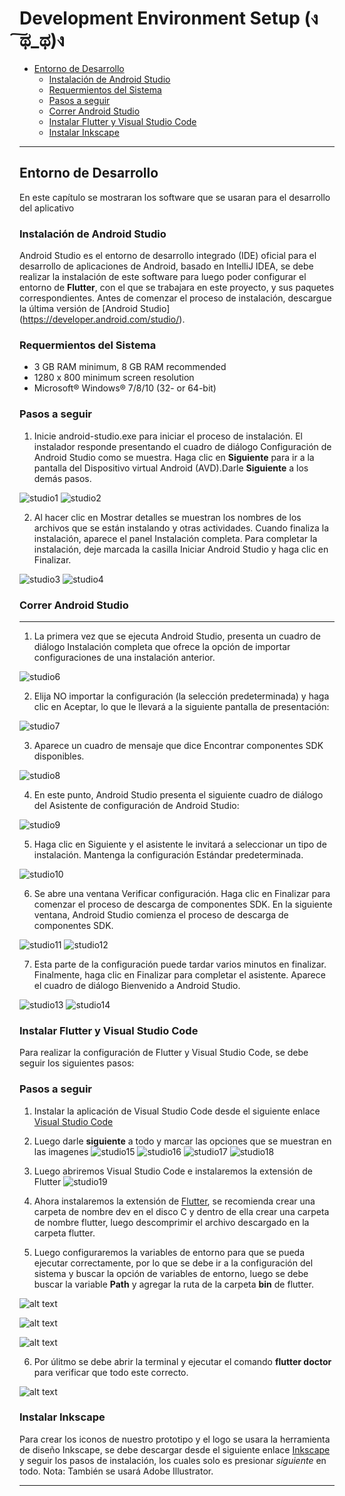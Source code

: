 # Development Environment Setup (ง ͠ಥ_ಥ)ง

- [Entorno de Desarrollo](#Entorno-de-Desarrollo)
    - [Instalación de Android Studio](#Instalación-de-Android-Studio)
    - [Requermientos del Sistema](#Requermientos-del-Sistema)
    - [Pasos a seguir](#Pasos-a-seguir)
    - [Correr Android Studio](#Correr-Android-Studio)
    - [Instalar Flutter y Visual Studio Code](#Instalar-Flutter-y-Visual-Studio-Code)
    - [Instalar Inkscape](#Instalar-Inkscape)

---

## Entorno de Desarrollo
En este capítulo se mostraran los software que se usaran para el desarrollo del aplicativo
### Instalación de Android Studio
Android Studio es el entorno de desarrollo integrado (IDE) oficial para el desarrollo de aplicaciones de Android, basado en IntelliJ IDEA, se debe realizar la instalación de este software para luego poder configurar el entorno de **Flutter**, con el que se trabajara en este proyecto, y sus paquetes correspondientes. Antes de comenzar el proceso de instalación, descargue la última versión de [Android Studio] (https://developer.android.com/studio/).

### Requermientos del Sistema
- 3 GB RAM minimum, 8 GB RAM recommended
- 1280 x 800 minimum screen resolution
- Microsoft® Windows® 7/8/10 (32- or 64-bit)

### Pasos a seguir
1. Inicie android-studio.exe para iniciar el proceso de instalación. El instalador responde presentando el cuadro de diálogo Configuración de Android Studio como se muestra. Haga clic en **Siguiente** para ir a la pantalla del Dispositivo virtual Android (AVD).Darle **Siguiente** a los demás pasos.

![studio1](https://user-images.githubusercontent.com/34706326/54194875-48228e80-44e3-11e9-80df-b52831f74061.jpg)
![studio2](https://user-images.githubusercontent.com/34706326/54194593-9edb9880-44e2-11e9-89ca-b58912709cd3.jpg)

2. Al hacer clic en Mostrar detalles se muestran los nombres de los archivos que se están instalando y otras actividades. Cuando finaliza la instalación, aparece el panel Instalación completa. Para completar la instalación, deje marcada la casilla Iniciar Android Studio y haga clic en Finalizar.

![studio3](https://user-images.githubusercontent.com/34706326/54194597-9f742f00-44e2-11e9-8376-dc989faabcc3.jpg)
![studio4](https://user-images.githubusercontent.com/34706326/54194598-a00cc580-44e2-11e9-9c08-5bc5b9dd7cad.jpg)

### Correr Android Studio
---
1. La primera vez que se ejecuta Android Studio, presenta un cuadro de diálogo Instalación completa que ofrece la opción de importar 
configuraciones de una instalación anterior.

![studio6](https://user-images.githubusercontent.com/34706326/54205116-af4c3d00-44fb-11e9-8878-08e1a8a4b023.jpg)

2. Elija NO importar la configuración (la selección predeterminada) y haga clic en Aceptar, lo que le llevará a la siguiente pantalla de presentación:

![studio7](https://user-images.githubusercontent.com/34706326/54194599-a00cc580-44e2-11e9-8481-8006bfd88988.jpg)

3. Aparece un cuadro de mensaje que dice Encontrar componentes SDK disponibles.

![studio8](https://user-images.githubusercontent.com/34706326/54205045-8c218d80-44fb-11e9-800b-8b0a4990dfaa.jpg)

4. En este punto, Android Studio presenta el siguiente cuadro de diálogo del Asistente de configuración de Android Studio:

![studio9](https://user-images.githubusercontent.com/34706326/54193652-8d918c80-44e0-11e9-876f-2bd587bc8925.jpg)

5. Haga clic en Siguiente y el asistente le invitará a seleccionar un tipo de instalación. Mantenga la configuración Estándar predeterminada.

![studio10](https://user-images.githubusercontent.com/34706326/54193654-8e2a2300-44e0-11e9-84a0-722fb4242645.jpg)

6. Se abre una ventana Verificar configuración. Haga clic en Finalizar para comenzar el proceso de descarga de componentes SDK. En la siguiente ventana, Android Studio comienza el proceso de descarga de componentes SDK.


![studio11](https://user-images.githubusercontent.com/34706326/54193657-8ec2b980-44e0-11e9-9d97-b8ccbbc1f3ee.jpg)
![studio12](https://user-images.githubusercontent.com/34706326/54193658-8ec2b980-44e0-11e9-8feb-15367ac4217b.jpg)

7. Esta parte de la configuración puede tardar varios minutos en finalizar. Finalmente, haga clic en Finalizar para completar el asistente. Aparece el cuadro de diálogo Bienvenido a Android Studio.

![studio13](https://user-images.githubusercontent.com/34706326/54193661-8f5b5000-44e0-11e9-9ec6-a22ad471b5a0.jpg)
![studio14](https://user-images.githubusercontent.com/34706326/54213076-cf82f880-4509-11e9-8837-87ceb525161b.jpg)

### Instalar Flutter y Visual Studio Code
Para realizar la configuración de Flutter y Visual Studio Code, se debe seguir los siguientes pasos:

### Pasos a seguir

1. Instalar la aplicación de Visual Studio Code desde el siguiente enlace [Visual Studio Code](https://code.visualstudio.com/)

2. Luego darle **siguiente** a todo y marcar las opciones que se muestran en las imagenes
![studio15](https://support.academicsoftware.eu/hc/article_attachments/360007150337/mceclip2.png)
![studio16](https://www.sqlshack.com/wp-content/uploads/2020/07/set-additional-tasks.png)
![studio17](https://support.academicsoftware.eu/hc/article_attachments/360007150337/mceclip2.png)
![studio18](https://www.alexmilla.net/wp-content/uploads/2019/10/VSC_09.png)

3. Luego abriremos Visual Studio Code e instalaremos la extensión de Flutter
![studio19](https://www.syncfusion.com/blogs/wp-content/uploads/2021/06/Installing-Flutter-Extension-in-VS-Code-1.png)

4. Ahora instalaremos la extensión de [Flutter](https://flutter-ko.dev/get-started/install/windows), se recomienda crear una carpeta de nombre dev en el disco C y dentro de ella crear una carpeta de nombre flutter, luego descomprimir el archivo descargado en la carpeta flutter.

5. Luego configuraremos la variables de entorno para que se pueda ejecutar correctamente, por lo que se debe ir a la configuración del sistema y buscar la opción de variables de entorno, luego se debe buscar la variable **Path** y agregar la ruta de la carpeta **bin** de flutter.

![alt text](/images/propiedadesSistema.png)

![alt text](/images/ve1.png)

![alt text](/images/ve2.png)

6. Por úlitmo se debe abrir la terminal y ejecutar el comando **flutter doctor** para verificar que todo este correcto.

![alt text](/images/fd.png)

### Instalar Inkscape
Para crear los iconos de nuestro prototipo y el logo se usara la herramienta de diseño Inkscape, se debe descargar desde el siguiente enlace [Inkscape](https://inkscape.org/release/) y seguir los pasos de instalación, los cuales solo es presionar *siguiente* en todo.
Nota: También se usará Adobe Illustrator.

---